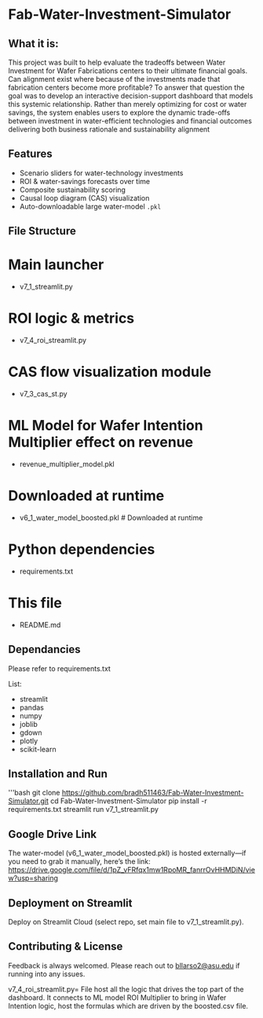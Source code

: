 # Fab-Water-Investment-Simulator

## What it is:
This project was built to help evaluate the tradeoffs between Water Investment for Wafer Fabrications centers to their ultimate financial goals. Can alignment exist where because of the investments made that fabrication centers become more profitable?  To answer that question the goal was to develop an interactive decision-support dashboard that models this systemic relationship. Rather than merely optimizing for cost or water savings, the system enables users to explore the dynamic trade-offs between investment in water-efficient technologies and financial outcomes delivering both business rationale and sustainability alignment

## Features
- Scenario sliders for water-technology investments  
- ROI & water-savings forecasts over time  
- Composite sustainability scoring  
- Causal loop diagram (CAS) visualization  
- Auto-downloadable large water-model `.pkl`

## File Structure
# Main launcher
-  v7_1_streamlit.py         
# ROI logic & metrics
- v7_4_roi_streamlit.py
# CAS flow visualization module
- v7_3_cas_st.py
# ML Model for Wafer Intention Multiplier effect on revenue
- revenue_multiplier_model.pkl 
# Downloaded at runtime
- v6_1_water_model_boosted.pkl  # Downloaded at runtime
# Python dependencies
- requirements.txt           
# This file
-  README.md                

## Dependancies
Please refer to requirements.txt 

List:
- streamlit
- pandas
- numpy
- joblib
- gdown
- plotly
- scikit-learn



## Installation and Run
'''bash
git clone https://github.com/bradh511463/Fab-Water-Investment-Simulator.git
cd Fab-Water-Investment-Simulator
pip install -r requirements.txt
streamlit run v7_1_streamlit.py


## Google Drive Link
The water-model (v6_1_water_model_boosted.pkl) is hosted externally—if you need to grab it manually, here’s the link:
https://drive.google.com/file/d/1pZ_vFRfqx1mw1RpoMR_fanrrOvHHMDiN/view?usp=sharing

## Deployment on Streamlit
Deploy on Streamlit Cloud (select repo, set main file to v7_1_streamlit.py).


## Contributing & License
Feedback is always welcomed. Please reach out to bllarso2@asu.edu if running into any issues. 







v7_4_roi_streamlit.py= File host all the logic that drives the top part of the dashboard. It connects to ML model ROI Multiplier to bring in Wafer Intention logic, host the formulas which are driven by the boosted.csv file. 

